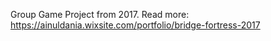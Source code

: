 Group Game Project from 2017. Read more: https://ainuldania.wixsite.com/portfolio/bridge-fortress-2017